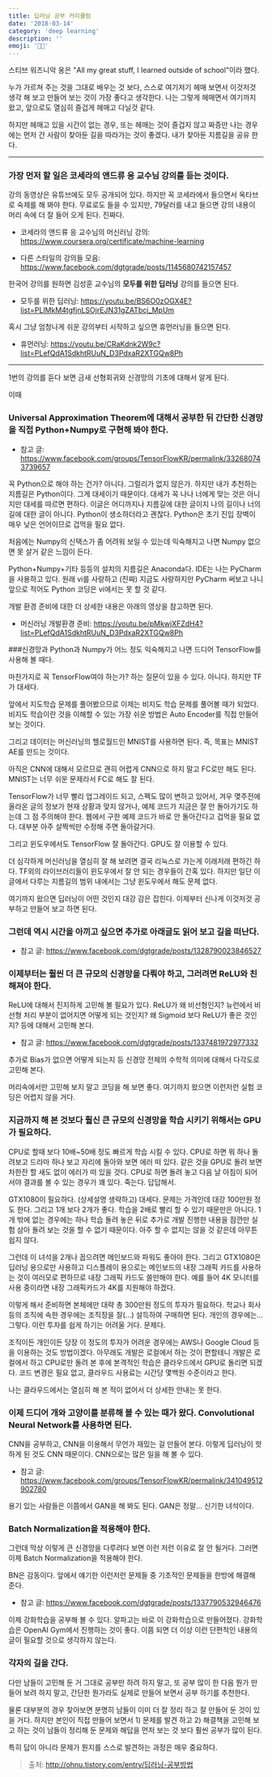 ```yaml
---
title: 딥러닝 공부 커리큘럼
date: '2018-03-14'
category: 'deep learning'
description: ''
emoji: '👨‍🎓'
---
```


스티브 워즈니악 옹은 "All my great stuff, I learned outside of school"이라 했다.

누가 가르쳐 주는 것을 그대로 배우는 것 보다, 스스로 여기저기 헤매 보면서 이것저것 생각 해 보고 만들어 보는 것이 가장 좋다고 생각한다. 나는 그렇게 헤매면서 여기까지 왔고, 앞으로도 열심히 즐겁게 헤매고 다닐것 같다.

하지만 헤매고 있을 시간이 없는 경우, 또는 헤매는 것이 즐겁지 않고 짜증만 나는 경우에는 먼저 간 사람이 찾아둔 길을 따라가는 것이 좋겠다. 내가 찾아둔 지름길을 공유 한다.

---

### 가장 먼저 할 일은 코세라의 앤드류 응 교수님 강의를 듣는 것이다.

강의 동영상은 유튜브에도 모두 공개되어 있다. 하지만 꼭 코세라에서 들으면서 옥타브로 숙제를 해 봐야 한다. 무료로도 들을 수 있지만, 79달러를 내고 들으면 강의 내용이 머리 속에 더 잘 들어 오게 된다. 진짜다.

* 코세라의 앤드류 응 교수님의 머신러닝 강의: <https://www.coursera.org/certificate/machine-learning>

* 다른 스타일의 강의들 모음: <https://www.facebook.com/dgtgrade/posts/1145680742157457>

한국어 강의를 원하면 김성훈 교수님의 **모두를 위한 딥러닝** 강의를 들으면 된다.

* 모두를 위한 딥러닝: <https://youtu.be/BS6O0zOGX4E?list=PLlMkM4tgfjnLSOjrEJN31gZATbcj_MpUm>

혹시 그냥 엄청나게 쉬운 강의부터 시작하고 싶으면 휴먼러닝을 들으면 된다.

* 휴먼러닝: <https://youtu.be/CRaKdnk2W9c?list=PLefQdA1SdkhtRUuN_D3PdxaR2XTGQw8Ph>

---
1번의 강의를 듣다 보면 금새 선형회귀와 신경망의 기초에 대해서 알게 된다.

이때
### Universal Approximation Theorem에 대해서 공부한 뒤 간단한 신경망을 직접 Python+Numpy로 구현해 봐야 한다.

* 참고 글: <https://www.facebook.com/groups/TensorFlowKR/permalink/332680743739657>

꼭 Python으로 해야 하는 건가? 아니다. 그럴리가 없지 않은가. 하지만 내가 추천하는 지름길은 Python이다. 그게 대세이기 때문이다. 대세가 꼭 나나 너에게 맞는 것은 아니지만 대세를 따르면 편하다. 이글은 어디까지나 지름길에 대한 글이지 나의 길이나 너의 길에 대한 글이 아니다. Python이 생소하더라고 괜찮다. Python은 초기 진입 장벽이 매우 낮은 언어이므로 겁먹을 필요 없다.

처음에는 Numpy의 신택스가 좀 어려워 보일 수 있는데 익숙해지고 나면 Numpy 없으면 못 살거 같은 느낌이 든다.

Python+Numpy+기타 등등의 설치의 지름길은 Anaconda다. IDE는 나는 PyCharm을 사용하고 있다. 원래 vi를 사랑하고 (진짜) 지금도 사랑하지만 PyCharm 써보고 나니 앞으로 적어도 Python 코딩은 vi에서는 못 할 것 같다.

개발 환경 준비에 대한 더 상세한 내용은 아래의 영상을 참고하면 된다.  

* 머신러닝 개발환경 준비: <https://youtu.be/pMkwjXFZdH4?list=PLefQdA1SdkhtRUuN_D3PdxaR2XTGQw8Ph>


###신경망과 Python과 Numpy가 어느 정도 익숙해지고 나면 드디어 TensorFlow를 사용해 볼 때다.

마찬가지로 꼭 TensorFlow여야 하는가? 하는 질문이 있을 수 있다. 아니다. 하지만 TF가 대세다.

앞에서 지도학습 문제를 풀어봤으므로 이제는 비지도 학습 문제를 풀어볼 때가 되었다. 비지도 학습이란 것을 이해할 수 있는 가장 쉬운 방법은 Auto Encoder를 직접 만들어 보는 것이다.

그리고 데이터는 머신러닝의 헬로월드인 MNIST를 사용하면 된다. 즉, 목표는 MNIST AE를 만드는 것이다.

아직은 CNN에 대해서 모르므로 괜히 어렵게 CNN으로 하지 말고 FC로만 해도 된다. MNIST는 너무 쉬운 문제라서 FC로 해도 잘 된다.

TensorFlow가 너무 빨리 업그레이드 되고, 스펙도 많이 변하고 있어서, 겨우 몆주전에 올라온 글의 정보가 현재 상황과 맞지 않거나, 예제 코드가 지금은 잘 안 돌아가기도 하는데 그 점 주의해야 한다. 웹에서 구한 예제 코드가 바로 안 돌아간다고 겁먹을 필요 없다. 대부분 아주 살짝씩만 수정해 주면 돌아갈거다.

그리고 윈도우에서도 TensorFlow 잘 돌아간다. GPU도 잘 이용할 수 있다.

더 심각하게 머신러닝을 열심히 잘 해 보려면 결국 리눅스로 가는게 이래저래 편하긴 하다. TF외의 라이브러리들이 윈도우에서 잘 안 되는 경우들이 간혹 있다. 하지만 일단 이 글에서 다루는 지름길의 범위 내에서는 그냥 윈도우에서 해도 문제 없다.

여기까지 왔으면 딥러닝이 어떤 것인지 대강 감은 잡힌다. 이제부터 신나게 이것저것 공부하고 만들어 보고 하면 된다.

### 그런데 역시 시간을 아끼고 싶으면 추가로 아래글도 읽어 보고 길을 떠난다.

* 참고 글: <https://www.facebook.com/dgtgrade/posts/1328790023846527>

### 이제부터는 훨씬 더 큰 규모의 신경망을 다뤄야 하고, 그러려면 ReLU와 친해져야 한다.

ReLU에 대해서 진지하게 고민해 볼 필요가 있다. ReLU가 왜 비선형인지? 뉴런에서 비선형 처리 부분이 없어지면 어떻게 되는 것인지? 왜 Sigmoid 보다 ReLU가 좋은 것인지? 등에 대해서 고민해 본다.

* 참고 글: <https://www.facebook.com/dgtgrade/posts/1337481972977332>

추가로 Bias가 없으면 어떻게 되는지 등 신경망 전체의 수학적 의미에 대해서 다각도로 고민해 본다.

머리속에서만 고민해 보지 말고 코딩을 해 보면 좋다. 여기까지 왔으면 이런저런 실험 코딩은 어렵지 않을 거다.

### 지금까지 해 본 것보다 훨신 큰 규모의 신경망을 학습 시키기 위해서는 GPU가 필요하다.
CPU로 할때 보다 10배~50배 정도 빠르게 학습 시킬 수 있다. CPU로 하면 뭐 하나 돌려보고 드라마 하나 보고 자리에 돌아와 보면 에러 떠 있다. 같은 것을 GPU로 돌려 보면 차한잔 할 새도 없이 에러가 떠 있을 것다. CPU로 하면 돌려 놓고 다음 날 아침이 되어서야 결과를 볼 수 있는 경우가 꽤 있다. 죽는다. 답답해서.

GTX1080이 필요하다. (상세설명 생략하고) 대세다. 문제는 가격인데 대강 100만원 정도 한다. 그리고 1개 보다 2개가 좋다. 학습을 2배로 빨리 할 수 있기 때문만은 아니다. 1개 밖에 없는 경우에는 하나 학습 돌려 놓은 뒤로 추가로 개발 진행한 내용을 잠깐만 실험 삼아 돌려 보는 것을 할 수 없기 때문이다. 아주 할 수 없지는 않을 것 같은데 아무튼 쉽지 않다.

그런데 이 녀석을 2개나 꼽으려면 메인보드와 파워도 좋아야 한다. 그리고 GTX1080은 딥러닝 용으로만 사용하고 디스플레이 용으로는 메인보드의 내장 그래픽 카드를 사용하는 것이 여러모로 편하므로 내장 그래픽 카드도 쓸만해야 한다. 예를 들어 4K 모니터를 사용 중이라면 내장 그래픽카드가 4K를 지원해야 하겠다.

이렇게 해서 준비하면 본체에만 대략 총 300만원 정도의 투자가 필요하다. 학교나 회사 등의 조직에 속한 경우에는 조직장을 잘(...) 설득하여 구매하면 된다. 개인의 경우에는... 그렇다. 이런 투자를 쉽게 하기는 어려울 거다. 문제다.

조직이든 개인이든 당장 이 정도의 투자가 어려운 경우에는 AWS나 Google Cloud 등을 이용하는 것도 방법이겠다. 아무래도 개발은 로컬에서 하는 것이 편할테니 개발은 로컬에서 하고 CPU로만 돌려 본 후에 본격적인 학습은 클라우드에서 GPU로 돌리면 되겠다. 코드 변경은 필요 없고, 클라우드 사용료는 시간당 몇백원 수준이라고 한다.

나는 클라우드에서는 열심히 해 본 적이 없어서 더 상세한 안내는 못 한다.


### 이제 드디어 개와 고양이를 분류해 볼 수 있는 때가 왔다. Convolutional Neural Network를 사용하면 된다.

CNN을 공부하고, CNN을 이용해서 무언가 재밌는 걸 만들어 본다. 이렇게 딥러닝이 핫하게 된 것도 CNN 때문이다. CNN으로는 많은 일을 해 볼 수 있다.

* 참고 글: <https://www.facebook.com/groups/TensorFlowKR/permalink/341049512902780>

용기 있는 사람들은 이쯤에서 GAN을 해 봐도 된다. GAN은 정말... 신기한 녀석이다.


### Batch Normalization을 적용해야 한다.

그런데 막상 이렇게 큰 신경망을 다루려다 보면 이런 저런 이유로 잘 안 될거다. 그러면 이제 Batch Normalization을 적용해야 한다.

BN은 감동이다. 앞에서 얘기한 이런저런 문제들 중 기초적인 문제들을 한방에 해결해 준다.

* 참고 글: <https://www.facebook.com/dgtgrade/posts/1337790532946476>


이제 강화학습을 공부해 볼 수 있다. 알파고는 바로 이 강화학습으로 만들어졌다. 강화학습은 OpenAI Gym에서 진행하는 것이 좋다.
이쯤 되면 더 이상 이런 단편적인 내용의 글이 필요할 것으로 생각하지 않는다.

### 각자의 길을 간다.

다만 남들이 고민해 둔 거 그대로 공부만 하려 하지 말고, 또 공부 많이 한 다음 뭔가 만들어 보려 하지 말고, 간단한 뭔가라도 실제로 만들어 보면서 공부 하기를 추천한다.

물론 대부분의 경우 찾아보면 분명히 남들이 이미 더 잘 정리 하고 잘 만들어 둔 것이 있을 거다. 하지만 본인이 직접 만들어 보면서 1) 문제를 발견 하고 2) 해결책을 고민해 보고 하는 것이 남들이 정리해 둔 문제와 해답을 먼저 보는 것 보다 훨씬 공부가 많이 된다.

특히 답이 아니라 문제가 뭔지를 스스로 발견하는 과정은 매우 중요하다.


> 출처: <http://ohnu.tistory.com/entry/딥러닝-공부방법>

